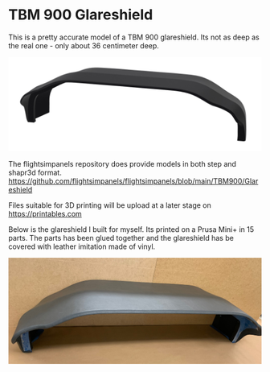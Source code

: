 <!---
layout: page
title: "TBM 900 Glareshield"
--->

# TBM 900 Glareshield

This is a pretty accurate model of a TBM 900 glareshield. Its not as deep as the real one - only about 36 centimeter deep.

![3D Render of glareshield](../assets/glareshield-1.png)

The flightsimpanels repository does provide models in both step and shapr3d format.
<https://github.com/flightsimpanels/flightsimpanels/blob/main/TBM900/Glareshield>

Files suitable for 3D printing will be upload at a later stage on <https://printables.com>

Below is the glareshield I built for myself. Its printed on a Prusa Mini+ in 15 parts. The parts has been glued together and the glareshield has be covered with leather imitation made of vinyl.

![Real built glareshield](../assets/glareshield-real.jpeg)
